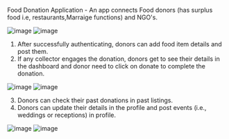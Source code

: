 Food Donation Application - An app connects Food donors (has surplus food i.e, restaurants,Marraige functions) and NGO's.

![image](https://github.com/user-attachments/assets/4a842aed-a919-4d3c-8ff0-8b8a768b44e6)
![image](https://github.com/user-attachments/assets/1de5cd54-43c3-4f09-97c5-9670a3268632)
1.	After successfully authenticating, donors can add food item details and post them.
2.	If any collector engages the donation, donors get to see their details in the dashboard and donor need to click on donate to complete the donation.

![image](https://github.com/user-attachments/assets/e08eae0d-13de-4bf8-900e-00516dfd4edb)
![image](https://github.com/user-attachments/assets/56810642-b7b9-4524-a041-364094194477)

3.	Donors can check their past donations in past listings.
4.	Donors can update their details in the profile and post events (i.e., weddings or receptions) in profile.

![image](https://github.com/user-attachments/assets/18b82872-d6af-446a-a676-1a7e624a051d)
![image](https://github.com/user-attachments/assets/0b493780-20e2-4142-be3f-5c5a48f4545c)

